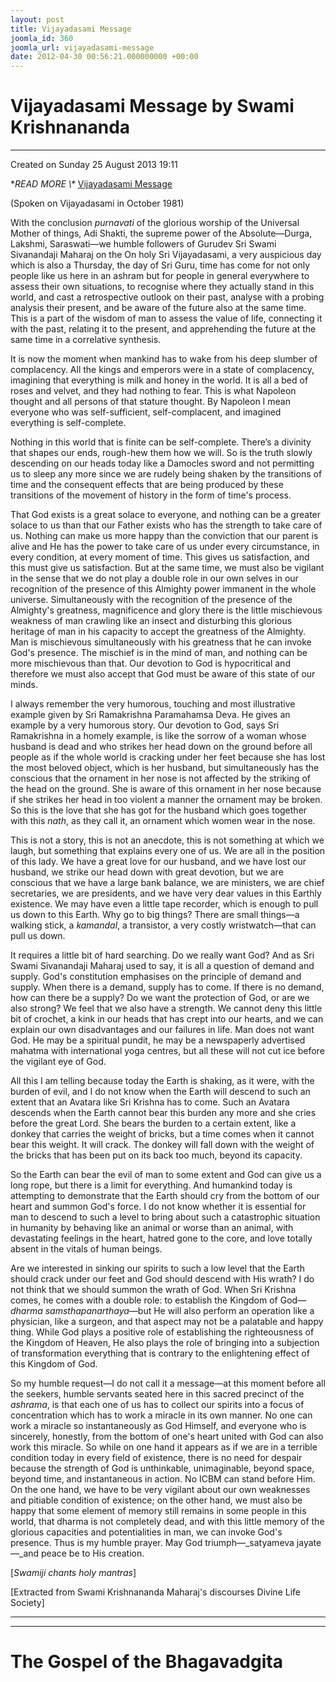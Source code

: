 ```yaml
---
layout: post
title: Vijayadasami Message
joomla_id: 360
joomla_url: vijayadasami-message
date: 2012-04-30 00:56:21.000000000 +00:00
---
```

# Vijayadasami Message by Swami Krishnananda

* * *

Created on Sunday 25 August 2013 19:11

**READ MORE \\\** [Vijayadasami Message](http://www.swami-krishnananda.org/disc/disc_209.html)

(Spoken on Vijayadasami in October 1981)

With the conclusion _purnavati_ of the glorious worship of the Universal Mother of things, Adi Shakti, the supreme power of the Absolute—Durga, Lakshmi, Saraswati—we humble followers of Gurudev Sri Swami Sivanandaji Maharaj on the
On holy Sri Vijayadasami, a very auspicious day which is also a Thursday, the day of Sri Guru, time has come for not only people like us here in an ashram but for people in general everywhere to assess their own situations, to recognise where they actually stand in this world, and cast a retrospective outlook on their past, analyse with a probing analysis their present, and be aware of the future also at the same time. This is a part of the wisdom of man to assess the value of life, connecting it with the past, relating it to the present, and apprehending the future at the same time in a correlative synthesis.

It is now the moment when mankind has to wake from his deep slumber of complacency. All the kings and emperors were in a state of complacency, imagining that everything is milk and honey in the world. It is all a bed of roses and velvet, and they had nothing to fear. This is what Napoleon thought and all persons of that stature thought. By Napoleon I mean everyone who was self-sufficient, self-complacent, and imagined everything is self-complete.

Nothing in this world that is finite can be self-complete. There’s a divinity that shapes our ends, rough-hew them how we will. So is the truth slowly descending on our heads today like a Damocles sword and not permitting us to sleep any more since we are rudely being shaken by the transitions of time and the consequent effects that are being produced by these transitions of the movement of history in the form of time's process.

That God exists is a great solace to everyone, and nothing can be a greater solace to us than that our Father exists who has the strength to take care of us. Nothing can make us more happy than the conviction that our parent is alive and He has the power to take care of us under every circumstance, in every condition, at every moment of time. This gives us satisfaction, and this must give us satisfaction. But at the same time, we must also be vigilant in the sense that we do not play a double role in our own selves in our recognition of the presence of this Almighty power immanent in the whole universe. Simultaneously with the recognition of the presence of the Almighty's greatness, magnificence and glory there is the little mischievous weakness of man crawling like an insect and disturbing this glorious heritage of man in his capacity to accept the greatness of the Almighty. Man is mischievous simultaneously with his greatness that he can invoke God's presence. The mischief is in the mind of man, and nothing can be more mischievous than that. Our devotion to God is hypocritical and therefore we must also accept that God must be aware of this state of our minds.

I always remember the very humorous, touching and most illustrative example given by Sri Ramakrishna Paramahamsa Deva. He gives an example by a very humorous story. Our devotion to God, says Sri Ramakrishna in a homely example, is like the sorrow of a woman whose husband is dead and who strikes her head down on the ground before all people as if the whole world is cracking under her feet because she has lost the most beloved object, which is her husband, but simultaneously has the conscious that the ornament in her nose is not affected by the striking of the head on the ground. She is aware of this ornament in her nose because if she strikes her head in too violent a manner the ornament may be broken. So this is the love that she has got for the husband which goes together with this _nath_, as they call it, an ornament which women wear in the nose.

This is not a story, this is not an anecdote, this is not something at which we laugh, but something that explains every one of us. We are all in the position of this lady. We have a great love for our husband, and we have lost our husband, we strike our head down with great devotion, but we are conscious that we have a large bank balance, we are ministers, we are chief secretaries, we are presidents, and we have very dear values in this Earthly existence. We may have even a little tape recorder, which is enough to pull us down to this Earth. Why go to big things? There are small things—a walking stick, a _kamandal_, a transistor, a very costly wristwatch—that can pull us down.

It requires a little bit of hard searching. Do we really want God? And as Sri Swami Sivanandaji Maharaj used to say, it is all a question of demand and supply. God's constitution emphasises on the principle of demand and supply. When there is a demand, supply has to come. If there is no demand, how can there be a supply? Do we want the protection of God, or are we also strong? We feel that we also have a strength. We cannot deny this little bit of crochet, a kink in our heads that has crept into our hearts, and we can explain our own disadvantages and our failures in life. Man does not want God. He may be a spiritual pundit, he may be a newspaperly advertised mahatma with international yoga centres, but all these will not cut ice before the vigilant eye of God.

All this I am telling because today the Earth is shaking, as it were, with the burden of evil, and I do not know when the Earth will descend to such an extent that an Avatara like Sri Krishna has to come. Such an Avatara descends when the Earth cannot bear this burden any more and she cries before the great Lord. She bears the burden to a certain extent, like a donkey that carries the weight of bricks, but a time comes when it cannot bear this weight. It will crack. The donkey will fall down with the weight of the bricks that has been put on its back too much, beyond its capacity.

So the Earth can bear the evil of man to some extent and God can give us a long rope, but there is a limit for everything. And humankind today is attempting to demonstrate that the Earth should cry from the bottom of our heart and summon God's force. I do not know whether it is essential for man to descend to such a level to bring about such a catastrophic situation in humanity by behaving like an animal or worse than an animal, with devastating feelings in the heart, hatred gone to the core, and love totally absent in the vitals of human beings.

Are we interested in sinking our spirits to such a low level that the Earth should crack under our feet and God should descend with His wrath? I do not think that we should summon the wrath of God. When Sri Krishna comes, he comes with a double role: to establish the Kingdom of God—_dharma samsthapanarthaya_—but He will also perform an operation like a physician, like a surgeon, and that aspect may not be a palatable and happy thing. While God plays a positive role of establishing the righteousness of the Kingdom of Heaven, He also plays the role of bringing into a subjection of transformation everything that is contrary to the enlightening effect of this Kingdom of God.

So my humble request—I do not call it a message—at this moment before all the seekers, humble servants seated here in this sacred precinct of the _ashrama_, is that each one of us has to collect our spirits into a focus of concentration which has to work a miracle in its own manner. No one can work a miracle so instantaneously as God Himself, and everyone who is sincerely, honestly, from the bottom of one's heart united with God can also work this miracle. So while on one hand it appears as if we are in a terrible condition today in every field of existence, there is no need for despair because the strength of God is unthinkable, unimaginable, beyond space, beyond time, and instantaneous in action. No ICBM can stand before Him. On the one hand, we have to be very vigilant about our own weaknesses and pitiable condition of existence; on the other hand, we must also be happy that some element of memory still remains in some people in this world, that dharma is not completely dead, and with this little memory of the glorious capacities and potentialities in man, we can invoke God's presence. Thus is my humble prayer. May God triumph—_satyameva jayate—_and peace be to His creation.

[_Swamiji chants holy mantras_]

[Extracted from Swami Krishnananda Maharaj's discourses Divine Life Society]

* * *



* * *



# The Gospel of the Bhagavadgita

